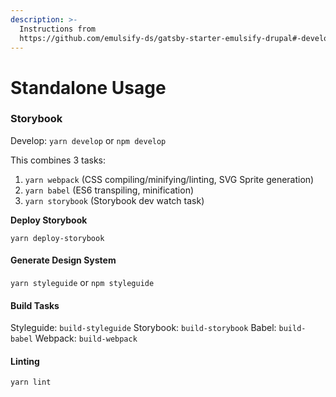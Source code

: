 ```yaml
---
description: >-
  Instructions from
  https://github.com/emulsify-ds/gatsby-starter-emulsify-drupal#-develop
---
```


# Standalone Usage

### Storybook

Develop: `yarn develop` or `npm develop`

This combines 3 tasks:

1. `yarn webpack` \(CSS compiling/minifying/linting, SVG Sprite generation\)
2. `yarn babel` \(ES6 transpiling, minification\)
3. `yarn storybook` \(Storybook dev watch task\)

**Deploy Storybook**

`yarn deploy-storybook`

#### Generate Design System

`yarn styleguide` or `npm styleguide`

#### Build Tasks

Styleguide: `build-styleguide` Storybook: `build-storybook` Babel: `build-babel` Webpack: `build-webpack`

#### Linting

`yarn lint`

